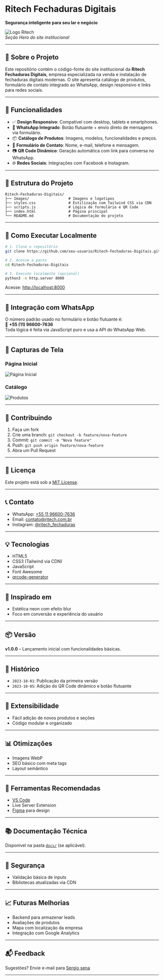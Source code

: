 # Ritech Fechaduras Digitais  
**Segurança inteligente para seu lar e negócio**

![Logo Ritech](Images/LogoRitech.jpg)  
*Seção Hero do site institucional*

---

## 📌 Sobre o Projeto  
Este repositório contém o código-fonte do site institucional da **Ritech Fechaduras Digitais**, empresa especializada na venda e instalação de fechaduras digitais modernas. O site apresenta catálogo de produtos, formulário de contato integrado ao WhatsApp, design responsivo e links para redes sociais.

---

## 🔧 Funcionalidades  
- ✅ **Design Responsivo**: Compatível com desktop, tablets e smartphones.  
- 💬 **WhatsApp Integrado**: Botão flutuante + envio direto de mensagens via formulário.  
- 📦 **Catálogo de Produtos**: Imagens, modelos, funcionalidades e preços.  
- 🧾 **Formulário de Contato**: Nome, e-mail, telefone e mensagem.  
- 📷 **QR Code Dinâmico**: Geração automática com link para conversa no WhatsApp.  
- 🌐 **Redes Sociais**: Integrações com Facebook e Instagram.

---

## 📁 Estrutura do Projeto  
```
Ritech-Fechaduras-Digitais/
├── Images/                  # Imagens e logotipos
├── styles.css               # Estilização com Tailwind CSS via CDN
├── scripts.js               # Lógica de formulário e QR Code
├── index.html               # Página principal
└── README.md                # Documentação do projeto
```

---

## 🚀 Como Executar Localmente  
```bash
# 1. Clone o repositório
git clone https://github.com/seu-usuario/Ritech-Fechaduras-Digitais.git

# 2. Acesse a pasta
cd Ritech-Fechaduras-Digitais

# 3. Execute localmente (opcional)
python3 -m http.server 8000
```
Acesse: [http://localhost:8000](http://localhost:8000)

---

## 💬 Integração com WhatsApp  
O número padrão usado no formulário e botão flutuante é:  
📱 **+55 (11) 96600-7636**  
Toda lógica é feita via JavaScript puro e usa a API do WhatsApp Web.

---

## 📸 Capturas de Tela  
### Página Inicial  
![Página Inicial](Images/LogoRitech.jpg)

### Catálogo  
![Produtos](Images/Fechadura-SA-H12/Fechadura-SA-FD-H12.png)

---

## 🤝 Contribuindo  
1. Faça um fork  
2. Crie uma branch: `git checkout -b feature/nova-feature`  
3. Commit: `git commit -m "Nova feature"`  
4. Push: `git push origin feature/nova-feature`  
5. Abra um Pull Request  

---

## 📜 Licença  
Este projeto está sob a [MIT License](LICENSE).

---

## 📞 Contato  
- WhatsApp: [+55 11 96600-7636](https://wa.me/5511966007636)  
- Email: contato@ritech.com.br  
- Instagram: [@ritech_fechaduras](https://www.instagram.com/ritech_fechaduras/)

---

## 💡 Tecnologias  
- HTML5  
- CSS3 (Tailwind via CDN)  
- JavaScript  
- Font Awesome  
- [qrcode-generator](https://github.com/kazuhikoarase/qrcode-generator)

---

## 🔮 Inspirado em  
- Estética neon com efeito blur  
- Foco em conversão e experiência do usuário

---

## 📦 Versão  
**v1.0.0** – Lançamento inicial com funcionalidades básicas.

---

## 📅 Histórico  
- `2023-10-01`: Publicação da primeira versão  
- `2023-10-05`: Adição do QR Code dinâmico e botão flutuante

---

## 🧩 Extensibilidade  
- Fácil adição de novos produtos e seções  
- Código modular e organizado  

---

## 📊 Otimizações  
- Imagens WebP  
- SEO básico com meta tags  
- Layout semântico

---

## 🔧 Ferramentas Recomendadas  
- [VS Code](https://code.visualstudio.com/)  
- Live Server Extension  
- [Figma](https://www.figma.com/) para design

---

## 📚 Documentação Técnica  
Disponível na pasta [`docs/`](docs/) (se aplicável).

---

## 🔐 Segurança  
- Validação básica de inputs  
- Bibliotecas atualizadas via CDN

---

## 📈 Futuras Melhorias  
- Backend para armazenar leads  
- Avaliações de produtos  
- Mapa com localização da empresa  
- Integração com Google Analytics

---

## 📬 Feedback  
Sugestões? Envie e-mail para [Sergio sena](mailto:senanetwoeker@gmail.com)

---
